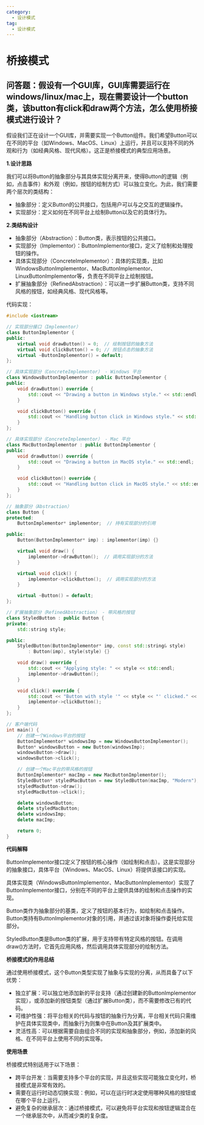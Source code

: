 ```yaml
---
category: 
  - 设计模式
tag:
  - 设计模式
---
```


# 桥接模式


## 问答题：假设有一个GUI库，GUI库需要运行在windows/linux/mac上，现在需要设计一个button类，该button有click和draw两个方法，怎么使用桥接模式进行设计？


假设我们正在设计一个GUI库，并需要实现一个Button组件。我们希望Button可以在不同的平台（如Windows、MacOS、Linux）上运行，并且可以支持不同的外观和行为（如经典风格、现代风格）。这正是桥接模式的典型应用场景。

**1.设计思路**

我们可以将Button的抽象部分与其具体实现分离开来，使得Button的逻辑（例如，点击事件）和外观（例如，按钮的绘制方式）可以独立变化。为此，我们需要两个层次的类结构：

- 抽象部分：定义Button的公共接口，包括用户可以与之交互的逻辑操作。
- 实现部分：定义如何在不同平台上绘制Button以及它的具体行为。

**2.类结构设计**
- 抽象部分（Abstraction）：Button类，表示按钮的公共接口。
- 实现部分（Implementor）：ButtonImplementor接口，定义了绘制和处理按钮的操作。
- 具体实现部分（ConcreteImplementor）：具体的实现类，比如WindowsButtonImplementor、MacButtonImplementor、LinuxButtonImplementor等，负责在不同平台上绘制按钮。
- 扩展抽象部分（RefinedAbstraction）：可以进一步扩展Button类，支持不同风格的按钮，如经典风格、现代风格等。

代码实现：

```cpp
#include <iostream>

// 实现部分接口（Implementor）
class ButtonImplementor {
public:
    virtual void drawButton() = 0;  // 绘制按钮的抽象方法
    virtual void clickButton() = 0; // 按钮点击的抽象方法
    virtual ~ButtonImplementor() = default;
};

// 具体实现部分（ConcreteImplementor） - Windows 平台
class WindowsButtonImplementor : public ButtonImplementor {
public:
    void drawButton() override {
        std::cout << "Drawing a button in Windows style." << std::endl;
    }

    void clickButton() override {
        std::cout << "Handling button click in Windows style." << std::endl;
    }
};

// 具体实现部分（ConcreteImplementor） - Mac 平台
class MacButtonImplementor : public ButtonImplementor {
public:
    void drawButton() override {
        std::cout << "Drawing a button in MacOS style." << std::endl;
    }

    void clickButton() override {
        std::cout << "Handling button click in MacOS style." << std::endl;
    }
};

// 抽象部分（Abstraction）
class Button {
protected:
    ButtonImplementor* implementor;  // 持有实现部分的引用

public:
    Button(ButtonImplementor* imp) : implementor(imp) {}

    virtual void draw() {
        implementor->drawButton();  // 调用实现部分的方法
    }

    virtual void click() {
        implementor->clickButton();  // 调用实现部分的方法
    }

    virtual ~Button() = default;
};

// 扩展抽象部分（RefinedAbstraction） - 带风格的按钮
class StyledButton : public Button {
private:
    std::string style;

public:
    StyledButton(ButtonImplementor* imp, const std::string& style)
        : Button(imp), style(style) {}

    void draw() override {
        std::cout << "Applying style: " << style << std::endl;
        implementor->drawButton();
    }

    void click() override {
        std::cout << "Button with style '" << style << "' clicked." << std::endl;
        implementor->clickButton();
    }
};

// 客户端代码
int main() {
    // 创建一个Windows平台的按钮
    ButtonImplementor* windowsImp = new WindowsButtonImplementor();
    Button* windowsButton = new Button(windowsImp);
    windowsButton->draw();
    windowsButton->click();

    // 创建一个Mac平台的带风格的按钮
    ButtonImplementor* macImp = new MacButtonImplementor();
    StyledButton* styledMacButton = new StyledButton(macImp, "Modern");
    styledMacButton->draw();
    styledMacButton->click();

    delete windowsButton;
    delete styledMacButton;
    delete windowsImp;
    delete macImp;

    return 0;
}
```

**代码解释**

ButtonImplementor接口定义了按钮的核心操作（如绘制和点击）。这是实现部分的抽象接口，具体平台（Windows、MacOS、Linux）将提供该接口的实现。

具体实现类（WindowsButtonImplementor、MacButtonImplementor）实现了ButtonImplementor接口，分别在不同的平台上提供具体的绘制和点击操作的实现。

Button类作为抽象部分的基类，定义了按钮的基本行为，如绘制和点击操作。Button类持有ButtonImplementor对象的引用，并通过该对象将操作委托给实现部分。

StyledButton类是Button类的扩展，用于支持带有特定风格的按钮。在调用draw()方法时，它首先应用风格，然后调用具体实现部分的绘制方法。

**桥接模式的作用总结**

通过使用桥接模式，这个Button类型实现了抽象与实现的分离，从而具备了以下优势：

- 独立扩展：可以独立地添加新的平台支持（通过创建新的ButtonImplementor实现），或添加新的按钮类型（通过扩展Button类），而不需要修改已有的代码。
- 可维护性强：将平台相关的代码与按钮的抽象行为分离，平台相关代码只需维护在具体实现类中，而抽象行为则集中在Button及其扩展类中。
- 灵活性高：可以根据需要自由组合不同的实现和抽象部分，例如，添加新的风格、在不同平台上使用不同的实现等。

**使用场景**

桥接模式特别适用于以下场景：

- 跨平台开发：当需要支持多个平台的实现，并且这些实现可能独立变化时，桥接模式是非常有效的。
- 需要在运行时动态切换实现：例如，可以在运行时决定使用哪种风格的按钮或在哪个平台上运行。
- 避免复杂的继承层次：通过桥接模式，可以避免将平台实现和按钮逻辑混合在一个继承层次中，从而减少类的复杂度。